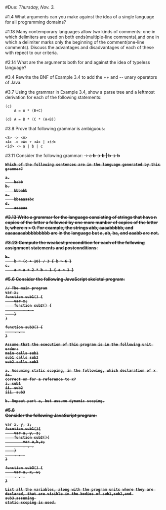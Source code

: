 #Due: *Thursday, Nov. 3.*


#1.4
	What arguments can you make against the idea of a single language for all 
	programming domains?

#1.18
	Many contemporary languages allow two kinds of comments: one in which 
	delimiters are used on both ends(multiple-line comments),and one in which a 
	delimiter marks only the beginning of the comment(one-line comments). 
	Discuss the advantages and disadvantages of each of these with repect to our 
	criteria.

#2.14
	What are the arguments both for and against the idea of typeless language?

#3.4
	Rewrite the BNF of Example 3.4 to add the ++ and -- unary operators of Java.

#3.7
	Using the grammar in Example 3.4, show a parse tree and a leftmost 
	derivation for each of the following statements: 

	(c)
		A = A * (B+C)

	(d) A = B * (C * (A+B))

#3.8
	Prove that following grammar is ambiguous:
	
	<S> -> <A>
	<A> -> <A> + <A> | <id>
	<id> -> a | b | c

#3.11
	Consider the following grammar:
	<S> -> <A> a <B> b
	<A> -> <A> b | b
	<B> -> b

	Which of the following sentences are in the language generated by this 
	grammar?

	a.
		babb
	b.
		bbbabb
	c.
		bbaaaaabc
	d.
		aaaaaa

#3.13
	Write a grammar for the language consisting of strings that have n copies of 
	the letter a followed by one more number of copies of the letter b, 
	where n > 0. For example, the strings abb, aaaabbbbb, and aaaaaaaabbbbbbbbb 
	are in the language but a, ab, ba, and aaabb are not.

#3.23
	Compute the weakest precondition for each of the following assignment 
	statements and postconditions:

	b.
		b = (c + 10) / 3 { b > 6 }
	c.
		a = a + 2 * b - 1 { a > 1 }


#5.6
	Consider the following JavaScript skeletal program:

	// The main program
	var x;
	function sub1() {
		var x;
		function sub2() {
			. . .
		}
	}

	function sub3() {
		. . .
	}

	Assume that the execution of this program is in the following unit order:
	main calls sub1
	sub1 calls sub2
	sub2 calls sub3

	a. Assuming static scoping, in the following, which declaration of x is 
	correct on for a reference to x?
	i. sub1
	ii. sub2
	iii. sub3
	
	b. Repeat part a, but assume dynamic scoping.

#5.8	 
	Consider the following JavaScript program:

	var x, y, z;
	fucntion sub1(){
		var a, y, z;
		function sub2(){
			var a,b,z;
			. . .
		}
		. . .
	}

	function sub3() {
		var a, x, w;
		. . .
	}

	List all the variables, along with the program units where they are 
	declared, that are visible in the bodies of sub1,sub2,and sub3,assuming 
	static scoping is used.

